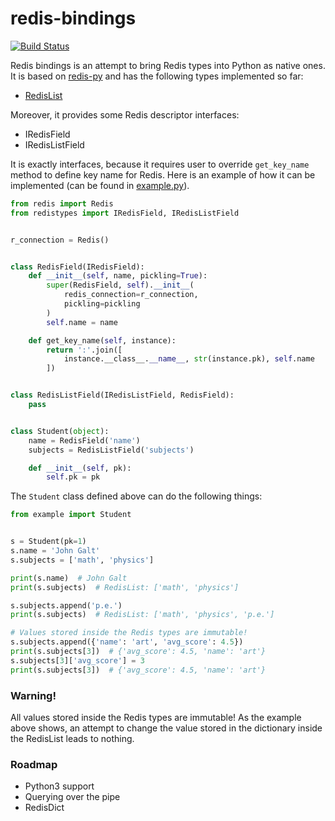 # redis-bindings
[![Build Status](https://travis-ci.org/vladimirshkoda/redis-bindings.svg?branch=master)](
https://travis-ci.org/vladimirshkoda/redis-bindings)

Redis bindings is an attempt to bring Redis types into Python as native ones. It is based on
[redis-py](https://github.com/andymccurdy/redis-py) and has the following types implemented so far:

* [RedisList](https://redis.io/commands#list)

Moreover, it provides some Redis descriptor interfaces:

* IRedisField
* IRedisListField

It is exactly interfaces, because it requires user to override `get_key_name` method to define key name
for Redis. Here is an example of how it can be implemented (can be found in [example.py](example.py)).
```python
from redis import Redis
from redistypes import IRedisField, IRedisListField


r_connection = Redis()


class RedisField(IRedisField):
    def __init__(self, name, pickling=True):
        super(RedisField, self).__init__(
            redis_connection=r_connection,
            pickling=pickling
        )
        self.name = name

    def get_key_name(self, instance):
        return ':'.join([
            instance.__class__.__name__, str(instance.pk), self.name
        ])


class RedisListField(IRedisListField, RedisField):
    pass


class Student(object):
    name = RedisField('name')
    subjects = RedisListField('subjects')

    def __init__(self, pk):
        self.pk = pk
```

The `Student` class defined above can do the following things:

```python
from example import Student


s = Student(pk=1)
s.name = 'John Galt'
s.subjects = ['math', 'physics']

print(s.name)  # John Galt
print(s.subjects)  # RedisList: ['math', 'physics']

s.subjects.append('p.e.')
print(s.subjects)  # RedisList: ['math', 'physics', 'p.e.']

# Values stored inside the Redis types are immutable!
s.subjects.append({'name': 'art', 'avg_score': 4.5})
print(s.subjects[3])  # {'avg_score': 4.5, 'name': 'art'}
s.subjects[3]['avg_score'] = 3
print(s.subjects[3])  # {'avg_score': 4.5, 'name': 'art'}
```

### Warning!
All values stored inside the Redis types are immutable! As the example above shows, an attempt to change the value stored
in the dictionary inside the RedisList leads to nothing.

### Roadmap

* Python3 support
* Querying over the pipe
* RedisDict

